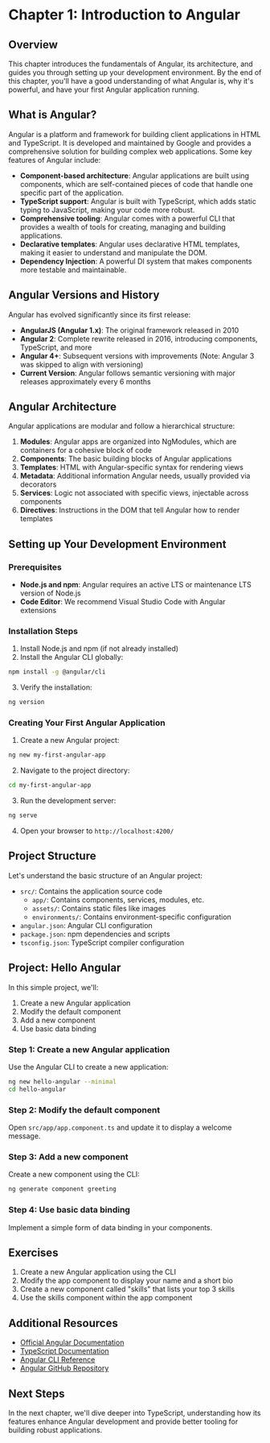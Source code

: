 # Chapter 1: Introduction to Angular

## Overview

This chapter introduces the fundamentals of Angular, its architecture, and guides you through setting up your development environment. By the end of this chapter, you'll have a good understanding of what Angular is, why it's powerful, and have your first Angular application running.

## What is Angular?

Angular is a platform and framework for building client applications in HTML and TypeScript. It is developed and maintained by Google and provides a comprehensive solution for building complex web applications. Some key features of Angular include:

- **Component-based architecture**: Angular applications are built using components, which are self-contained pieces of code that handle one specific part of the application.
- **TypeScript support**: Angular is built with TypeScript, which adds static typing to JavaScript, making your code more robust.
- **Comprehensive tooling**: Angular comes with a powerful CLI that provides a wealth of tools for creating, managing and building applications.
- **Declarative templates**: Angular uses declarative HTML templates, making it easier to understand and manipulate the DOM.
- **Dependency Injection**: A powerful DI system that makes components more testable and maintainable.

## Angular Versions and History

Angular has evolved significantly since its first release:

- **AngularJS (Angular 1.x)**: The original framework released in 2010
- **Angular 2**: Complete rewrite released in 2016, introducing components, TypeScript, and more
- **Angular 4+**: Subsequent versions with improvements (Note: Angular 3 was skipped to align with versioning)
- **Current Version**: Angular follows semantic versioning with major releases approximately every 6 months

## Angular Architecture

Angular applications are modular and follow a hierarchical structure:

1. **Modules**: Angular apps are organized into NgModules, which are containers for a cohesive block of code
2. **Components**: The basic building blocks of Angular applications
3. **Templates**: HTML with Angular-specific syntax for rendering views
4. **Metadata**: Additional information Angular needs, usually provided via decorators
5. **Services**: Logic not associated with specific views, injectable across components
6. **Directives**: Instructions in the DOM that tell Angular how to render templates

## Setting up Your Development Environment

### Prerequisites

- **Node.js and npm**: Angular requires an active LTS or maintenance LTS version of Node.js
- **Code Editor**: We recommend Visual Studio Code with Angular extensions

### Installation Steps

1. Install Node.js and npm (if not already installed)
2. Install the Angular CLI globally:

```bash
npm install -g @angular/cli
```

3. Verify the installation:

```bash
ng version
```

### Creating Your First Angular Application

1. Create a new Angular project:

```bash
ng new my-first-angular-app
```

2. Navigate to the project directory:

```bash
cd my-first-angular-app
```

3. Run the development server:

```bash
ng serve
```

4. Open your browser to `http://localhost:4200/`

## Project Structure

Let's understand the basic structure of an Angular project:

- `src/`: Contains the application source code
  - `app/`: Contains components, services, modules, etc.
  - `assets/`: Contains static files like images
  - `environments/`: Contains environment-specific configuration
- `angular.json`: Angular CLI configuration
- `package.json`: npm dependencies and scripts
- `tsconfig.json`: TypeScript compiler configuration

## Project: Hello Angular

In this simple project, we'll:

1. Create a new Angular application
2. Modify the default component
3. Add a new component
4. Use basic data binding

### Step 1: Create a new Angular application

Use the Angular CLI to create a new application:

```bash
ng new hello-angular --minimal
cd hello-angular
```

### Step 2: Modify the default component

Open `src/app/app.component.ts` and update it to display a welcome message.

### Step 3: Add a new component

Create a new component using the CLI:

```bash
ng generate component greeting
```

### Step 4: Use basic data binding

Implement a simple form of data binding in your components.

## Exercises

1. Create a new Angular application using the CLI
2. Modify the app component to display your name and a short bio
3. Create a new component called "skills" that lists your top 3 skills
4. Use the skills component within the app component

## Additional Resources

- [Official Angular Documentation](https://angular.io/docs)
- [TypeScript Documentation](https://www.typescriptlang.org/docs/)
- [Angular CLI Reference](https://angular.io/cli)
- [Angular GitHub Repository](https://github.com/angular/angular)

## Next Steps

In the next chapter, we'll dive deeper into TypeScript, understanding how its features enhance Angular development and provide better tooling for building robust applications.
